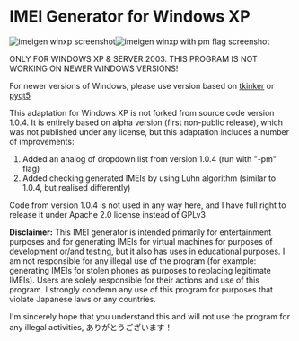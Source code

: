 # IMEI Generator for Windows XP
![imeigen winxp screenshot](https://github.com/user-attachments/assets/2553d8dd-af72-4ddd-b6c3-bbef0b1a435b)![imeigen winxp with pm flag screenshot](https://github.com/user-attachments/assets/65be1b8f-2894-482c-a4af-49206f1b20df)

ONLY FOR WINDOWS XP & SERVER 2003. THIS PROGRAM IS NOT WORKING ON NEWER WINDOWS VERSIONS!

For newer versions of Windows, please use version based on [tkinker](https://github.com/SakuraSakuraro/imeigen/) or [pyqt5](https://github.com/SakuraSakuraro/imeigen_pyqt5/)

This adaptation for Windows XP is not forked from source code version 1.0.4. It is entirely based on alpha version (first non-public release), which was not published under any license, but this adaptation includes a number of improvements:

1. Added an analog of dropdown list from version 1.0.4 (run with "-pm" flag)
2. Added checking generated IMEIs by using Luhn algorithm (similar to 1.0.4, but realised differently)

Code from version 1.0.4 is not used in any way here, and I have full right to release it under Apache 2.0 license instead of GPLv3



**Disclaimer:** This IMEI generator is intended primarily for entertainment purposes and for generating IMEIs for virtual machines for purposes of development or/and testing, but it also has uses in educational purposes. I am not responsible for any illegal use of the program (for example: generating IMEIs for stolen phones as purposes to replacing legitimate IMEIs). Users are solely responsible for their actions and use of this program. I strongly condemn any use of this program for purposes that violate Japanese laws or any countries.

I'm sincerely hope that you understand this and will not use the program for any illegal activities, ありがとうございます！
